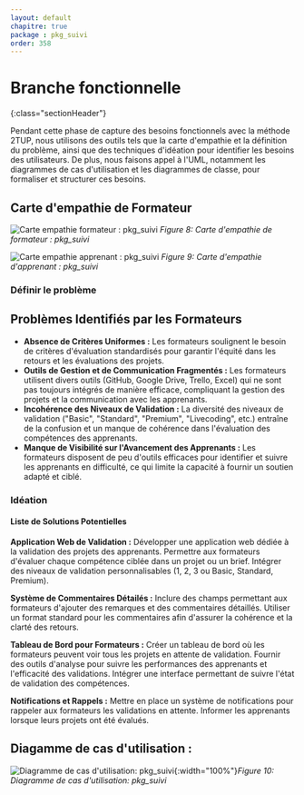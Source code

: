 ```yaml
---
layout: default
chapitre: true
package : pkg_suivi
order: 358
---
```


# Branche fonctionnelle
{:class="sectionHeader"}

<!-- note -->

Pendant cette phase de capture des besoins fonctionnels avec la méthode 2TUP, nous utilisons des outils tels que la carte d'empathie et la définition du problème, ainsi que des techniques d'idéation pour identifier les besoins des utilisateurs. De plus, nous faisons appel à l'UML, notamment les diagrammes de cas d'utilisation et les diagrammes de classe, pour formaliser et structurer ces besoins.



## Carte d'empathie de Formateur


![Carte empathie formateur : pkg_suivi](/soli-lms/Besoin/pkg_suivi/carte-empathie-formateur.svg)
*Figure 8: Carte d'empathie de formateur : pkg_suivi*

![Carte empathie apprenant : pkg_suivi](/soli-lms/Besoin/pkg_suivi/carte-empathie-apprenant.svg)
*Figure 9: Carte d'empathie d'apprenant : pkg_suivi*



### Définir le problème

## Problèmes Identifiés par les Formateurs
- **Absence de Critères Uniformes :** Les formateurs soulignent le besoin de critères d'évaluation standardisés pour garantir l'équité dans les retours et les évaluations des projets.
- **Outils de Gestion et de Communication Fragmentés :** Les formateurs utilisent divers outils (GitHub, Google Drive, Trello, Excel) qui ne sont pas toujours intégrés de manière efficace, compliquant la gestion des projets et la communication avec les apprenants.
- **Incohérence des Niveaux de Validation :** La diversité des niveaux de validation ("Basic", "Standard", "Premium", "Livecoding", etc.) entraîne de la confusion et un manque de cohérence dans l'évaluation des compétences des apprenants.
- **Manque de Visibilité sur l'Avancement des Apprenants :** Les formateurs disposent de peu d'outils efficaces pour identifier et suivre les apprenants en difficulté, ce qui limite la capacité à fournir un soutien adapté et ciblé.


### Idéation

#### Liste de Solutions Potentielles
**Application Web de Validation :**
Développer une application web dédiée à la validation des projets des apprenants.
Permettre aux formateurs d'évaluer chaque compétence ciblée dans un projet ou un brief.
Intégrer des niveaux de validation personnalisables (1, 2, 3 ou Basic, Standard, Premium).

**Système de Commentaires Détailés :**
Inclure des champs permettant aux formateurs d'ajouter des remarques et des commentaires détaillés.
Utiliser un format standard pour les commentaires afin d'assurer la cohérence et la clarté des retours.

**Tableau de Bord pour Formateurs :**
Créer un tableau de bord où les formateurs peuvent voir tous les projets en attente de validation.
Fournir des outils d'analyse pour suivre les performances des apprenants et l'efficacité des validations.
Intégrer une interface permettant de suivre l'état de validation des compétences.

**Notifications et Rappels :**
Mettre en place un système de notifications pour rappeler aux formateurs les validations en attente.
Informer les apprenants lorsque leurs projets ont été évalués.


## Diagamme de cas d'utilisation :

![Diagramme de cas d'utilisation: pkg_suivi ](/soli-lms/pkg_suivi/branche-fonctionnelle/images/uses_cases_pkg_suivi.png){:width="100%"}*Figure 10: Diagramme de cas d'utilisation: pkg_suivi*
